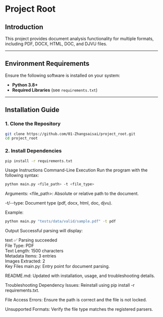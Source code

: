 # Project Root

## Introduction  
This project provides document analysis functionality for multiple formats, including PDF, DOCX, HTML, DOC, and DJVU files.  

---

## Environment Requirements  
Ensure the following software is installed on your system:  
- **Python 3.8+**  
- **Required Libraries** (see `requirements.txt`)  

---

## Installation Guide  

### 1. Clone the Repository  
```bash  
git clone https://github.com/01-Zhangsaisai/project_root.git  
cd project_root
``` 
### 2. Install Dependencies
```bash
pip install -r requirements.txt 
``` 

Usage Instructions
Command-Line Execution
Run the program with the following syntax:

```bash
python main.py <file_path> -t <file_type> 
``` 
Arguments:
<file_path>: Absolute or relative path to the document.

-t/--type: Document type (pdf, docx, html, doc, djvu).

Example:
```bash
python main.py "tests/data/valid/sample.pdf" -t pdf  
```
Output
Successful parsing will display:

text
✅ Parsing succeeded  
File Type: PDF  
Text Length: 1500 characters  
Metadata Items: 3 entries  
Images Extracted: 2  
Key Files
main.py: Entry point for document parsing.

README.md: Updated with installation, usage, and troubleshooting details.

Troubleshooting
Dependency Issues: Reinstall using pip install -r requirements.txt.

File Access Errors: Ensure the path is correct and the file is not locked.

Unsupported Formats: Verify the file type matches the registered parsers.
